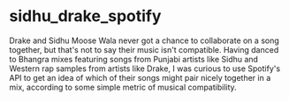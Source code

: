 # sidhu_drake_spotify

Drake and Sidhu Moose Wala never got a chance to collaborate on a song together, but that's not to say their music isn't compatible. Having danced to Bhangra mixes featuring songs from Punjabi artists like Sidhu and Western rap samples from artists like Drake, I was curious to use Spotify's API to get an idea of which of their songs might pair nicely together in a mix, according to some simple metric of musical compatibility.
